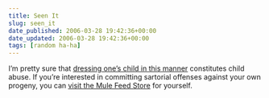 ```yaml
---
title: Seen It
slug: seen_it
date_published: 2006-03-28 19:42:36+00:00
date_updated: 2006-03-28 19:42:36+00:00
tags: [random ha-ha]
---
```

I’m pretty sure that [dressing one’s child in this manner](http://www.dooce.com/archives/daily_photo/03_28_2006.html) constitutes child abuse. If you’re interested in committing sartorial offenses against your own progeny, you can [visit the Mule Feed Store](http://store.muledesign.com/shirts/seenit.php) for yourself.
